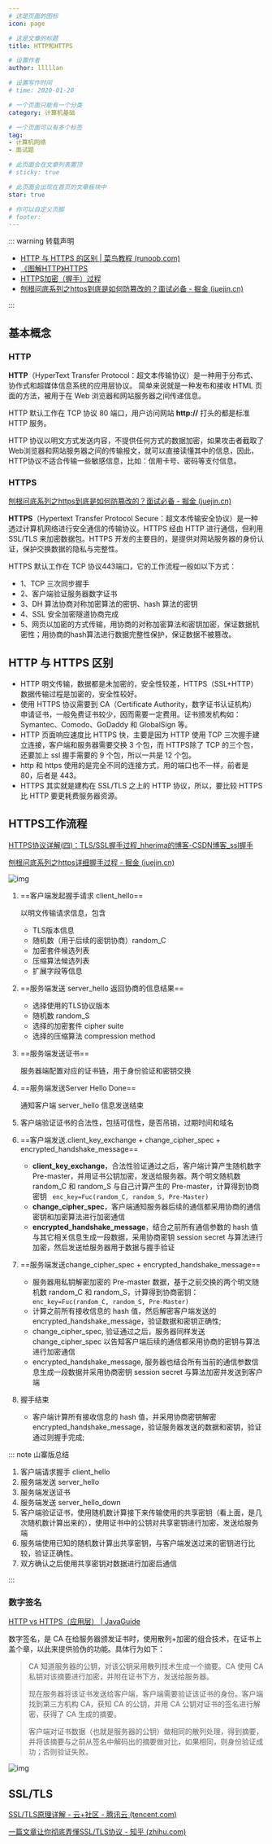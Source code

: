 ```yaml
---
# 这是页面的图标
icon: page

# 这是文章的标题
title: HTTP和HTTPS

# 设置作者
author: lllllan

# 设置写作时间
# time: 2020-01-20

# 一个页面只能有一个分类
category: 计算机基础

# 一个页面可以有多个标签
tag:
- 计算机网络
- 面试题

# 此页面会在文章列表置顶
# sticky: true

# 此页面会出现在首页的文章板块中
star: true

# 你可以自定义页脚
# footer: 
---
```




::: warning 转载声明

- [HTTP 与 HTTPS 的区别 | 菜鸟教程 (runoob.com)](https://www.runoob.com/w3cnote/http-vs-https.html)
- [《图解HTTP》HTTPS](../diagram-http/7/)
- [HTTPS加密（握手）过程](https://www.jianshu.com/p/e30a8c4fa329)
- [刨根问底系列之https到底是如何防篡改的？面试必备 - 掘金 (juejin.cn)](https://juejin.cn/post/6845166890675863559#comment)

:::



## 基本概念



### HTTP

**HTTP**（HyperText Transfer Protocol：超文本传输协议）是一种用于分布式、协作式和超媒体信息系统的应用层协议。 简单来说就是一种发布和接收 HTML 页面的方法，被用于在 Web 浏览器和网站服务器之间传递信息。

HTTP 默认工作在 TCP 协议 80 端口，用户访问网站 **http://** 打头的都是标准 HTTP 服务。

HTTP 协议以明文方式发送内容，不提供任何方式的数据加密，如果攻击者截取了Web浏览器和网站服务器之间的传输报文，就可以直接读懂其中的信息，因此，HTTP协议不适合传输一些敏感信息，比如：信用卡号、密码等支付信息。



### HTTPS

[刨根问底系列之https到底是如何防篡改的？面试必备 - 掘金 (juejin.cn)](https://juejin.cn/post/6845166890675863559#comment)

**HTTPS**（Hypertext Transfer Protocol Secure：超文本传输安全协议）是一种透过计算机网络进行安全通信的传输协议。HTTPS 经由 HTTP 进行通信，但利用 SSL/TLS 来加密数据包。HTTPS 开发的主要目的，是提供对网站服务器的身份认证，保护交换数据的隐私与完整性。

HTTPS 默认工作在 TCP 协议443端口，它的工作流程一般如以下方式：

- 1、TCP 三次同步握手
- 2、客户端验证服务器数字证书
- 3、DH 算法协商对称加密算法的密钥、hash 算法的密钥
- 4、SSL 安全加密隧道协商完成
- 5、网页以加密的方式传输，用协商的对称加密算法和密钥加密，保证数据机密性；用协商的hash算法进行数据完整性保护，保证数据不被篡改。



## HTTP 与 HTTPS 区别

- HTTP 明文传输，数据都是未加密的，安全性较差，HTTPS（SSL+HTTP） 数据传输过程是加密的，安全性较好。
- 使用 HTTPS 协议需要到 CA（Certificate Authority，数字证书认证机构） 申请证书，一般免费证书较少，因而需要一定费用。证书颁发机构如：Symantec、Comodo、GoDaddy 和 GlobalSign 等。
- HTTP 页面响应速度比 HTTPS 快，主要是因为 HTTP 使用 TCP 三次握手建立连接，客户端和服务器需要交换 3 个包，而 HTTPS除了 TCP 的三个包，还要加上 ssl 握手需要的 9 个包，所以一共是 12 个包。
- http 和 https 使用的是完全不同的连接方式，用的端口也不一样，前者是 80，后者是 443。
- HTTPS 其实就是建构在 SSL/TLS 之上的 HTTP 协议，所以，要比较 HTTPS 比 HTTP 要更耗费服务器资源。



## HTTPS工作流程

[HTTPS协议详解(四)：TLS/SSL握手过程_hherima的博客-CSDN博客_ssl握手](https://blog.csdn.net/hherima/article/details/52469674)

[刨根问底系列之https详细握手过程 - 掘金 (juejin.cn)](https://juejin.cn/post/6847902219745181709)



![img](README.assets/https.png)



1. ==客户端发起握手请求 client_hello==

    以明文传输请求信息，包含

    - TLS版本信息
    - 随机数（用于后续的密钥协商）random_C
    - 加密套件候选列表
    - 压缩算法候选列表
    - 扩展字段等信息 

2. ==服务端发送 server_hello 返回协商的信息结果==

    - 选择使用的TLS协议版本
    - 随机数 random_S
    - 选择的加密套件 cipher suite
    - 选择的压缩算法 compression method

3. ==服务端发送证书==

    服务器端配置对应的证书链，用于身份验证和密钥交换

4. ==服务端发送Server Hello Done==

    通知客户端 server_hello 信息发送结束

5. 客户端验证证书的合法性，包括可信性，是否吊销，过期时间和域名

6. ==客户端发送.client_key_exchange + change_cipher_spec + encrypted_handshake_message==

    - **client_key_exchange**，合法性验证通过之后，客户端计算产生随机数字 Pre-master，并用证书公钥加密，发送给服务器。两个明文随机数 random_C 和 random_S 与自己计算产生的 Pre-master，计算得到协商密钥 ` enc_key=Fuc(random_C, random_S, Pre-Master)`
    - **change_cipher_spec**，客户端通知服务器后续的通信都采用协商的通信密钥和加密算法进行加密通信
    - **encrypted_handshake_message**，结合之前所有通信参数的 hash 值与其它相关信息生成一段数据，采用协商密钥 session secret 与算法进行加密，然后发送给服务器用于数据与握手验证

7. ==服务端发送change_cipher_spec + encrypted_handshake_message==

    - 服务器用私钥解密加密的 Pre-master 数据，基于之前交换的两个明文随机数 random_C 和 random_S，计算得到协商密钥：`enc_key=Fuc(random_C, random_S, Pre-Master)`
    - 计算之前所有接收信息的 hash 值，然后解密客户端发送的 encrypted_handshake_message，验证数据和密钥正确性;
    - change_cipher_spec, 验证通过之后，服务器同样发送 change_cipher_spec 以告知客户端后续的通信都采用协商的密钥与算法进行加密通信
    -  encrypted_handshake_message, 服务器也结合所有当前的通信参数信息生成一段数据并采用协商密钥 session secret 与算法加密并发送到客户端

8. 握手结束

    - 客户端计算所有接收信息的 hash 值，并采用协商密钥解密 encrypted_handshake_message，验证服务器发送的数据和密钥，验证通过则握手完成;



::: note 山寨版总结

1. 客户端请求握手 client_hello
2. 服务端发送 server_hello
3. 服务端发送证书
4. 服务端发送 server_hello_down
5. 客户端验证证书，使用随机数计算接下来传输使用的共享密钥（看上面，是几次随机数计算出来的），使用证书中的公钥对共享密钥进行加密，发送给服务端
6. 服务端使用已知的随机数计算出共享密钥，与客户端发送过来的密钥进行比较，验证正确性。
7. 双方确认之后使用共享密钥对数据进行加密后通信

:::



### 数字签名

[HTTP vs HTTPS（应用层） | JavaGuide](https://javaguide.cn/cs-basics/network/http&https.html#公钥传输的信赖性)



数字签名，是 CA 在给服务器颁发证书时，使用散列+加密的组合技术，在证书上盖个章，以此来提供验伪的功能。具体行为如下：

> CA 知道服务器的公钥，对该公钥采用散列技术生成一个摘要。CA 使用 CA 私钥对该摘要进行加密，并附在证书下方，发送给服务器。
>
> 现在服务器将该证书发送给客户端，客户端需要验证该证书的身份。客户端找到第三方机构 CA，获知 CA 的公钥，并用 CA 公钥对证书的签名进行解密，获得了 CA 生成的摘要。
>
> 客户端对证书数据（也就是服务器的公钥）做相同的散列处理，得到摘要，并将该摘要与之前从签名中解码出的摘要做对比，如果相同，则身份验证成功；否则验证失败。

![img](README.assets/digital-signature.6fb25ead.png)





## SSL/TLS

[SSL/TLS原理详解 - 云+社区 - 腾讯云 (tencent.com)](https://cloud.tencent.com/developer/article/1115445)

[一篇文章让你彻底弄懂SSL/TLS协议 - 知乎 (zhihu.com)](https://zhuanlan.zhihu.com/p/133375078)

